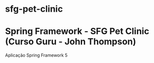 # sfg-pet-clinic

# Spring Framework - SFG Pet Clinic (Curso Guru - John Thompson)
Aplicação Spring Framework 5
